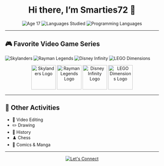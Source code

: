 <!-- 👋 Welcome Header -->
<h1 align="center">Hi there, I’m <strong>Smarties72</strong> 👋</h1>
<p align="center">
  <img src="https://img.shields.io/badge/Age-17-ff69b4?style=flat&logo=birthdaycake" alt="Age 17" />
  <img src="https://img.shields.io/badge/Spoken%20Languages-English%2FSpanish%2FRussian-4c1?style=flat&logo=polyglot" alt="Languages Studied" />
  <img src="https://img.shields.io/badge/Code%20Languages-Python%2FHTML%2FCSS%2FC%2B%2B%2FJavaScript-007ec6?style=flat&logo=programminglanguage" alt="Programming Languages" />
</p>

---

## 🎮 Favorite Video Game Series
<p>
  <img src="https://img.shields.io/badge/Skylanders-FF7F00?style=flat&logo=gamecube" alt="Skylanders" />
  <img src="https://img.shields.io/badge/Rayman%20Legends-00AEEF?style=flat&logo=ubisoft" alt="Rayman Legends" />
  <img src="https://img.shields.io/badge/Disney%20Infinity-00358E?style=flat&logo=disney" alt="Disney Infinity" />
  <img src="https://img.shields.io/badge/LEGO%20Dimensions-D11E24?style=flat&logo=lego" alt="LEGO Dimensions" />
</p>

<p align="center">
  <img src="https://upload.wikimedia.org/wikipedia/en/3/38/Skylanders_Logo.png" alt="Skylanders Logo" width="80" />
  <img src="https://upload.wikimedia.org/wikipedia/en/b/bc/Rayman_Legends_logo.png" alt="Rayman Legends Logo" width="80" />
  <img src="https://upload.wikimedia.org/wikipedia/en/4/4d/Disney_Infinity_Logo.png" alt="Disney Infinity Logo" width="80" />
  <img src="https://upload.wikimedia.org/wikipedia/en/6/66/Lego_Dimensions_logo.png" alt="LEGO Dimensions Logo" width="80" />
</p>

---

## 🎨 Other Activities
- 🎥 Video Editing  
- ✏️ Drawing  
- 📜 History  
- ♟️ Chess  
- 📖 Comics & Manga  

---

<div align="center">
  <a href="https://github.com/your-username">
    <img src="https://img.shields.io/badge/Let's%20Connect!-4A154B?style=flat&logo=github" alt="Let's Connect" />
  </a>
</div>
